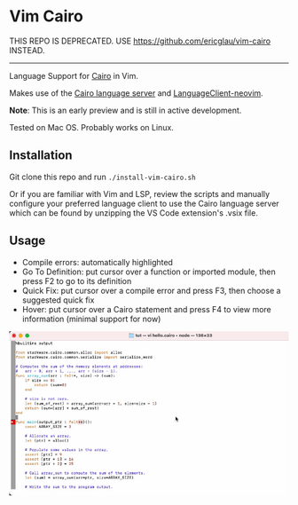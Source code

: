 # Vim Cairo

THIS REPO IS DEPRECATED.  USE https://github.com/ericglau/vim-cairo INSTEAD.

---

Language Support for [Cairo](https://www.cairo-lang.org/) in Vim.  

Makes use of the [Cairo language server](https://github.com/ericglau/cairo-ls) and [LanguageClient-neovim](https://github.com/autozimu/LanguageClient-neovim).

**Note**: This is an early preview and is still in active development.

Tested on Mac OS. Probably works on Linux.

## Installation

Git clone this repo and run `./install-vim-cairo.sh`

Or if you are familiar with Vim and LSP, review the scripts and manually configure your preferred language client to use the Cairo language server which can be found by unzipping the VS Code extension's .vsix file.

## Usage

- Compile errors: automatically highlighted
- Go To Definition: put cursor over a function or imported module, then press F2 to go to its definition
- Quick Fix: put cursor over a compile error and press F3, then choose a suggested quick fix
- Hover: put cursor over a Cairo statement and press F4 to view more information (minimal support for now)

![Demo animation](vim-cairo.gif)

